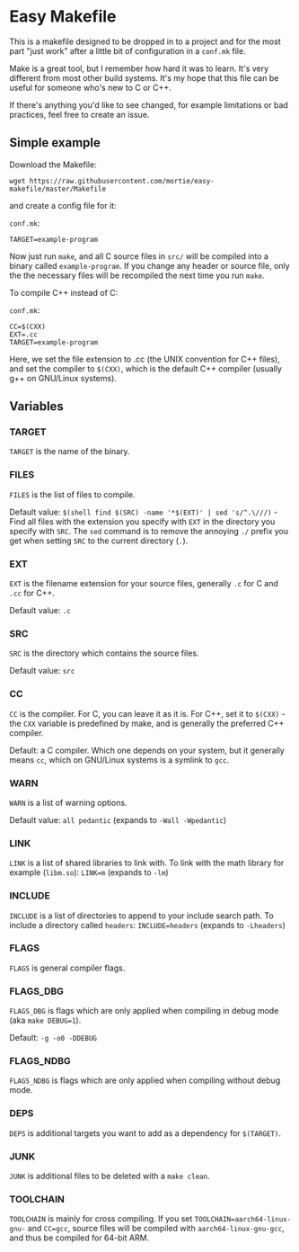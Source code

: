 # Easy Makefile

This is a makefile designed to be dropped in to a project and for the most part
"just work" after a little bit of configuration in a `conf.mk` file.

Make is a great tool, but I remember how hard it was to learn. It's very
different from most other build systems. It's my hope that this file can be
useful for someone who's new to C or C++.

If there's anything you'd like to see changed, for example limitations or bad
practices, feel free to create an issue.

## Simple example

Download the Makefile:

```
wget https://raw.githubusercontent.com/mortie/easy-makefile/master/Makefile
```

and create a config file for it:

`conf.mk`:
```
TARGET=example-program
```

Now just run `make`, and all C source files in `src/` will be compiled into a
binary called `example-program`. If you change any header or source file, only
the the necessary files will be recompiled the next time you run `make`.

To compile C++ instead of C:

`conf.mk`:
```
CC=$(CXX)
EXT=.cc
TARGET=example-program
```

Here, we set the file extension to .cc (the UNIX convention for C++ files), and
set the compiler to `$(CXX)`, which is the default C++ compiler (usually g++ on
GNU/Linux systems).

## Variables

### TARGET

`TARGET` is the name of the binary.

### FILES

`FILES` is the list of files to compile.

Default value: `$(shell find $(SRC) -name '*$(EXT)' | sed 's/^.\///)` - Find
all files with the extension you specify with `EXT` in the directory you
specify with `SRC`. The `sed` command is to remove the annoying `./` prefix you
get when setting `SRC` to the current directory (`.`).

### EXT

`EXT` is the filename extension for your source files, generally `.c` for C and `.cc` for
C++.

Default value: `.c`

### SRC

`SRC` is the directory which contains the source files.

Default value: `src`

### CC

`CC` is the compiler. For C, you can leave it as it is. For C++, set it to
`$(CXX)` - the `CXX` variable is predefined by make, and is generally the
preferred C++ compiler.

Default: a C compiler. Which one depends on your system, but it generally means
`cc`, which on GNU/Linux systems is a symlink to `gcc`.

### WARN

`WARN` is a list of warning options.

Default value: `all pedantic` (expands to `-Wall -Wpedantic`)

### LINK

`LINK` is a list of shared libraries to link with. To link with the math
library for example (`libm.so`): `LINK=m` (expands to `-lm`)

### INCLUDE

`INCLUDE` is a list of directories to append to your include search path. To
include a directory called `headers`: `INCLUDE=headers` (expands to
`-Lheaders`)

### FLAGS

`FLAGS` is general compiler flags.

### FLAGS\_DBG

`FLAGS_DBG` is flags which are only applied when compiling in debug mode (aka
`make DEBUG=1`).

Default: `-g -o0 -DDEBUG`

### FLAGS\_NDBG

`FLAGS_NDBG` is flags which are only applied when compiling without debug mode.

### DEPS

`DEPS` is additional targets you want to add as a dependency for `$(TARGET)`.

### JUNK

`JUNK` is additional files to be deleted with a `make clean`.

### TOOLCHAIN

`TOOLCHAIN` is mainly for cross compiling. If you set
`TOOLCHAIN=aarch64-linux-gnu-` and `CC=gcc`, source files will be compiled with
`aarch64-linux-gnu-gcc`, and thus be compiled for 64-bit ARM.
